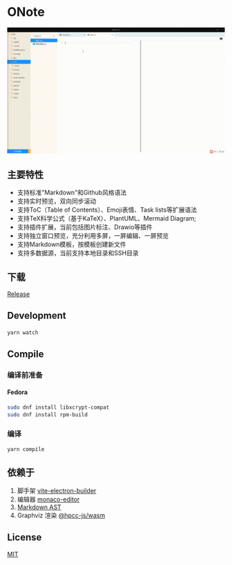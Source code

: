 # ONote 
![ONote](./docs/assets/screenshot.gif)

## 主要特性
- 支持标准"Markdown"和Github风格语法
- 支持实时预览，双向同步滚动
- 支持ToC（Table of Contents）、Emoji表情、Task lists等扩展语法
- 支持TeX科学公式（基于KaTeX）、PlantUML、Mermaid Diagram;
- 支持插件扩展，当前包括图片标注、Drawio等插件
- 支持独立窗口预览，充分利用多屏，一屏编辑、一屏预览
- 支持Markdown模板，按模板创建新文件
- 支持多数据源，当前支持本地目录和SSH目录


## 下载

[Release](https://github.com/pansinm/ONote/releases)

## Development

```bash
yarn watch
```

## Compile

### 编译前准备

#### Fedora
```bash
sudo dnf install libxcrypt-compat
sudo dnf install rpm-build
```

### 编译
```bash
yarn compile
```

## 依赖于

1. 脚手架 [vite-electron-builder](https://github.com/cawa-93/vite-electron-builder)
2. 编辑器 [monaco-editor](https://microsoft.github.io/monaco-editor/)
3. [Markdown AST](https://github.com/syntax-tree/mdast)
4. Graphviz 渲染 [@hpcc-js/wasm](https://github.com/hpcc-systems/hpcc-js-wasm)

## License

[MIT](LICENSE)
